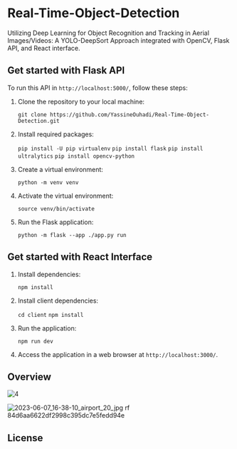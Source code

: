 # Real-Time-Object-Detection

Utilizing Deep Learning for Object Recognition and Tracking in Aerial Images/Videos: A YOLO-DeepSort Approach integrated with OpenCV, Flask API, and React interface.

## Get started with Flask API

To run this API in `http://localhost:5000/`, follow these steps:

1. Clone the repository to your local machine:

   `git clone https://github.com/YassineOuhadi/Real-Time-Object-Detection.git`
   
2. Install required packages:

   `pip install -U pip virtualenv`
   `pip install flask`
   `pip install ultralytics`
   `pip install opencv-python`
   
3. Create a virtual environment:

   `python -m venv venv`
   
4. Activate the virtual environment:

   `source venv/bin/activate`
   
5. Run the Flask application:

   `python -m flask --app ./app.py run`
   
## Get started with React Interface

1. Install dependencies:

   `npm install`
   
2. Install client dependencies:

   `cd client`
   `npm install`
   
3. Run the application:

   `npm run dev`
   
4. Access the application in a web browser at `http://localhost:3000/`.

## Overview

![4](https://github.com/YassineOuhadi/Real-Time-Object-Detection/assets/109771302/87e47f20-9050-4ff5-8968-13105d08f75b)

![2023-06-07_16-38-10_airport_20_jpg rf 84d6aa6622df2998c395dc7e5fedd94e](https://github.com/YassineOuhadi/Real-Time-Object-Detection/assets/109771302/192673a7-4a59-48e6-8ae4-c30e85a0378a)

## License

